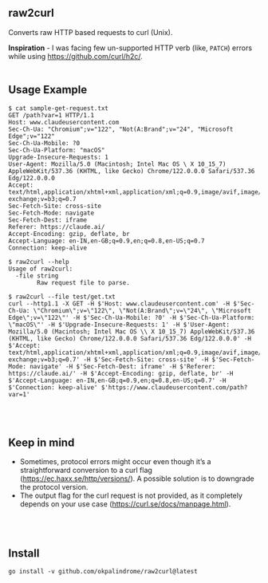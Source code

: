 ## raw2curl

Converts raw HTTP based requests to curl (Unix).

**Inspiration** - I was facing few un-supported HTTP verb (like, `PATCH`) errors while using https://github.com/curl/h2c/.
<br>
<br>

## Usage Example 
```
$ cat sample-get-request.txt
GET /path?var=1 HTTP/1.1
Host: www.claudeusercontent.com
Sec-Ch-Ua: "Chromium";v="122", "Not(A:Brand";v="24", "Microsoft Edge";v="122"
Sec-Ch-Ua-Mobile: ?0
Sec-Ch-Ua-Platform: "macOS"
Upgrade-Insecure-Requests: 1
User-Agent: Mozilla/5.0 (Macintosh; Intel Mac OS \ X 10_15_7) AppleWebKit/537.36 (KHTML, like Gecko) Chrome/122.0.0.0 Safari/537.36 Edg/122.0.0.0
Accept: text/html,application/xhtml+xml,application/xml;q=0.9,image/avif,image/webp,image/apng,*/*;q=0.8,application/signed-exchange;v=b3;q=0.7
Sec-Fetch-Site: cross-site
Sec-Fetch-Mode: navigate
Sec-Fetch-Dest: iframe
Referer: https://claude.ai/
Accept-Encoding: gzip, deflate, br
Accept-Language: en-IN,en-GB;q=0.9,en;q=0.8,en-US;q=0.7
Connection: keep-alive

$ raw2curl --help 
Usage of raw2curl:
  -file string
        Raw request file to parse.

$ raw2curl --file test/get.txt 
curl --http1.1 -X GET -H $'Host: www.claudeusercontent.com' -H $'Sec-Ch-Ua: \"Chromium\";v=\"122\", \"Not(A:Brand\";v=\"24\", \"Microsoft Edge\";v=\"122\"' -H $'Sec-Ch-Ua-Mobile: ?0' -H $'Sec-Ch-Ua-Platform: \"macOS\"' -H $'Upgrade-Insecure-Requests: 1' -H $'User-Agent: Mozilla/5.0 (Macintosh; Intel Mac OS \\ X 10_15_7) AppleWebKit/537.36 (KHTML, like Gecko) Chrome/122.0.0.0 Safari/537.36 Edg/122.0.0.0' -H $'Accept: text/html,application/xhtml+xml,application/xml;q=0.9,image/avif,image/webp,image/apng,*/*;q=0.8,application/signed-exchange;v=b3;q=0.7' -H $'Sec-Fetch-Site: cross-site' -H $'Sec-Fetch-Mode: navigate' -H $'Sec-Fetch-Dest: iframe' -H $'Referer: https://claude.ai/' -H $'Accept-Encoding: gzip, deflate, br' -H $'Accept-Language: en-IN,en-GB;q=0.9,en;q=0.8,en-US;q=0.7' -H $'Connection: keep-alive' $'https://www.claudeusercontent.com/path?var=1'
```
<br>
<br>

## Keep in mind
- Sometimes, protocol errors might occur even though it’s a straightforward conversion to a curl flag (https://ec.haxx.se/http/versions/). A possible solution is to downgrade the protocol version.
- The output flag for the curl request is not provided, as it completely depends on your use case (https://curl.se/docs/manpage.html).

<br>
<br>

## Install 
```
go install -v github.com/okpalindrome/raw2curl@latest
```

